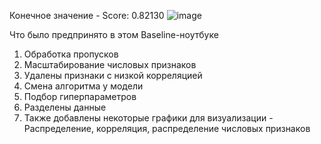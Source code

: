 Конечное значение - Score: 0.82130
![image](https://github.com/user-attachments/assets/d7b7e81d-13c3-419d-a154-117665f0a4b4)

Что было предпринято в этом Baseline-ноутбуке

1. Обработка пропусков
2. Масштабирование числовых признаков
3. Удалены признаки с низкой корреляцией
4. Смена алгоритма у модели
5. Подбор гиперпараметров
6. Разделены данные
7. Также добавлены некоторые графики для визуализации - Распределение, корреляция, распределение числовых признаков
